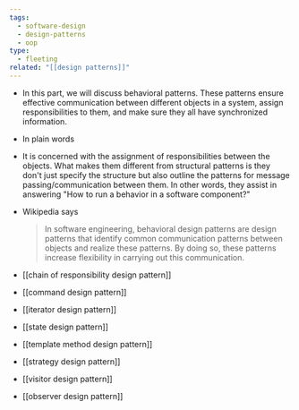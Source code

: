 ```yaml
---
tags:
  - software-design
  - design-patterns
  - oop
type:
  - fleeting
related: "[[design patterns]]"
---
```

- In this part, we will discuss behavioral patterns. These patterns ensure effective communication between different objects in a system, assign responsibilities to them, and make sure they all have synchronized information.
- In plain words

- It is concerned with the assignment of responsibilities between the objects. What makes them different from structural patterns is they don't just specify the structure but also outline the patterns for message passing/communication between them. In other words, they assist in answering "How to run a behavior in a software component?"

- Wikipedia says
	> In software engineering, behavioral design patterns are design patterns that identify common communication patterns between objects and realize these patterns. By doing so, these patterns increase flexibility in carrying out this communication.
	

- [[chain of responsibility design pattern]]
- [[command design pattern]]
- [[iterator design pattern]]
- [[state design pattern]]
- [[template method design pattern]]
- [[strategy design pattern]]
- [[visitor design pattern]]
- [[observer design pattern]]

